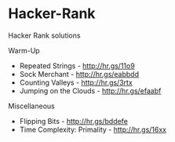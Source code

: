 # Hacker-Rank
Hacker Rank solutions

Warm-Up
* Repeated Strings - http://hr.gs/11o9
* Sock Merchant - http://hr.gs/eabbdd
* Counting Valleys - http://hr.gs/3rtx
* Jumping on the Clouds - http://hr.gs/efaabf

Miscellaneous
* Flipping Bits - http://hr.gs/bddefe
* Time Complexity: Primality - http://hr.gs/16xx
